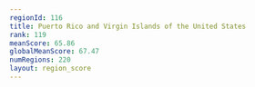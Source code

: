 ```yaml
---
regionId: 116
title: Puerto Rico and Virgin Islands of the United States
rank: 119
meanScore: 65.86
globalMeanScore: 67.47
numRegions: 220
layout: region_score
---
```

